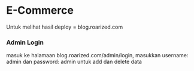 # E-Commerce
Untuk melihat hasil deploy = blog.roarized.com

### Admin Login
masuk ke halamaan blog.roarized.com/admin/login, masukkan username: admin dan password: admin untuk add dan delete data
